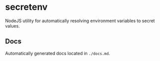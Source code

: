 # secretenv

NodeJS utility for automatically resolving environment variables to secret values.

## Docs

Automatically generated docs located in `./docs.md`.
